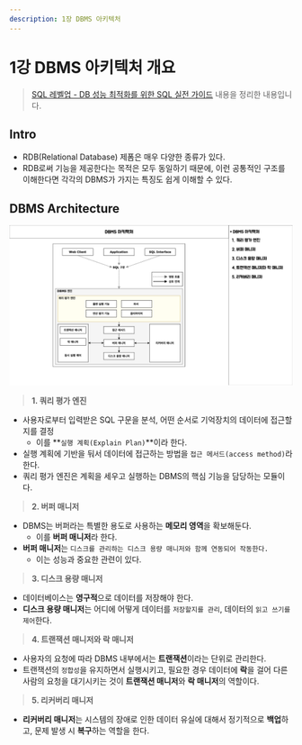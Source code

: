 ```yaml
---
description: 1장 DBMS 아키텍처
---
```


# 1강 DBMS 아키텍처 개요

> [SQL 레벨업 - DB 성능 최적화를 위한 SQL 실전 가이드](http://www.kyobobook.co.kr/product/detailViewKor.laf?mallGb=KOR&ejkGb=KOR&barcode=9788968482519) 내용을 정리한 내용입니다.

## Intro

- RDB(Relational Database) 제폼은 매우 다양한 종류가 있다.
- RDB로써 기능을 제공한다는 목적은 모두 동일하기 때문에, 이런 공통적인 구조를 이해한다면 각각의 DBMS가 가지는 특징도 쉽게 이해할 수 있다.

## DBMS Architecture

![DBMS Architecture](images/database.002.jpeg)

> **1. 쿼리 평가 엔진**

- 사용자로부터 입력받은 SQL 구문을 분석, 어떤 순서로 기억장치의 데이터에 접근할지를 결정
	- 이를 **`실행 계획(Explain Plan)`**이라 한다.
- 실행 계획에 기반을 둬서 데이터에 접근하는 방법을 `접근 메서드(access method)`라 한다.
- 쿼리 평가 엔진은 계획을 세우고 실행하는 DBMS의 핵심 기능을 담당하는 모듈이다.

> **2. 버퍼 매니저**

- DBMS는 버퍼라는 특별한 용도로 사용하는 **메모리 영역**을 확보해둔다.
	- 이를 **버퍼 매니저**라 한다.
- **버퍼 매니저**는 `디스크를 관리하는 디스크 용량 매니저와 함께 연동되어 작동한다.`
	- 이는 성능과 중요한 관련이 있다.

> **3. 디스크 용량 매니저**

- 데이터베이스는 **영구적**으로 데이터를 저장해야 한다.
- **디스크 용량 매니저**는 어디에 어떻게 데이터를 `저장할지를 관리`, 데이터의 `읽고 쓰기를 제어`한다.

> **4. 트랜잭션 매니저와 락 매니저**

- 사용자의 요청에 따라 DBMS 내부에서는 **트랜잭션**이라는 단위로 관리한다.
- 트랜잭션의 `정합성`을 유지하면서 실행시키고, 필요한 경우 데이터에 **락**을 걸어 다른 사람의 요청을 대기시키는 것이 **트랜잭션 매니저**와 **락 매니저**의 역할이다.

> **5. 리커버리 매니저**

- **리커버리 매니저**는 시스템의 장애로 인한 데이터 유실에 대해서 정기적으로 **백업**하고, 문제 발생 시 **복구**하는 역할을 한다.
